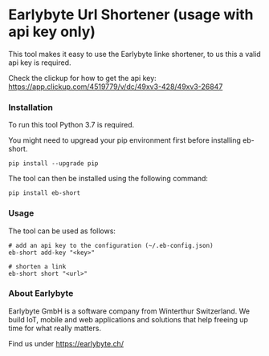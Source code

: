 # Earlybyte Url Shortener (usage with api key only)

This tool makes it easy to use the Earlybyte linke shortener, to us this a valid api key is required.

Check the clickup for how to get the api key: https://app.clickup.com/4519779/v/dc/49xv3-428/49xv3-26847

### Installation

To run this tool Python 3.7 is required.

You might need to upgread your pip environment first before installing eb-short.

```shell
pip install --upgrade pip
```

The tool can then be installed using the following command:

```shell
pip install eb-short
```

### Usage

The tool can be used as follows:

```shell
# add an api key to the configuration (~/.eb-config.json)
eb-short add-key "<key>"

# shorten a link
eb-short short "<url>"
```

### About Earlybyte

Earlybyte GmbH is a software company from Winterthur Switzerland. We build IoT, mobile and web applications and solutions that help freeing up time for what really matters.

Find us under https://earlybyte.ch/
